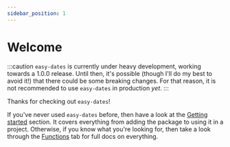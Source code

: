 ```yaml
---
sidebar_position: 1
---
```


# Welcome

:::caution
`easy-dates` is currently under heavy development, working towards a 1.0.0 release. Until then, it's possible (though I'll do my best to avoid it!) that there could be some breaking changes. For that reason, it is not recommended to use `easy-dates` in production _yet_.
:::

Thanks for checking out `easy-dates`! 

If you've never used `easy-dates` before, then have a look at the [Getting started](introduction) section. It covers everything from adding the package to using it in a project. Otherwise, if you know what you're looking for, then take a look through the [Functions](functions) tab for full docs on everything.